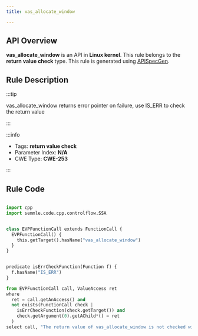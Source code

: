 ```yaml
---
title: vas_allocate_window

---
```



## API Overview
**vas_allocate_window** is an API in **Linux kernel**. This rule belongs to the **return value check** type. This rule is generated using [APISpecGen](../../tools/APISpecGen).
## Rule Description

:::tip

vas_allocate_window returns error pointer on failure, use IS_ERR to check the return value

:::

:::info

- Tags: **return value check**
- Parameter Index: **N/A**
- CWE Type: **CWE-253**

:::

## Rule Code
```python

import cpp
import semmle.code.cpp.controlflow.SSA


class EVPFunctionCall extends FunctionCall {
  EVPFunctionCall() {
    this.getTarget().hasName("vas_allocate_window")
  }
}


predicate isErrCheckFunction(Function f) {
  f.hasName("IS_ERR") 
}

from EVPFunctionCall call, ValueAccess ret
where
  ret = call.getAnAccess() and
  not exists(FunctionCall check |
    isErrCheckFunction(check.getTarget()) and
    check.getArgument(0).getAChild*() = ret
  )
select call, "The return value of vas_allocate_window is not checked with IS_ERR."
    
```